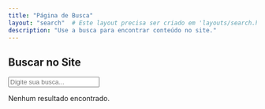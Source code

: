 ```yaml
---
title: "Página de Busca"
layout: "search"  # Este layout precisa ser criado em 'layouts/search.html' ou ajuste conforme necessário
description: "Use a busca para encontrar conteúdo no site."
---
```


<section class="search-page" x-data="searchComponent()">
  <div class="container mx-auto p-4">
    <h1 class="text-2xl font-bold text-center mb-4">Buscar no Site</h1>
    <input x-model="searchQuery" type="search" placeholder="Digite sua busca..." class="search-input px-4 py-2 w-full border rounded" @input.debounce.400="search()">
    <div class="search-results mt-4" x-show="results.length > 0">
      <template x-for="result in results" :key="result.id">
        <div class="result-item mb-2 p-2 border-b">
          <a :href="result.url" x-text="result.title" class="text-lg font-medium"></a>
          <p x-text="result.summary" class="text-sm"></p>
        </div>
      </template>
    </div>
    <div class="no-results" x-show="searchQuery && results.length === 0">
      <p>Nenhum resultado encontrado.</p>
    </div>
  </div>
</section>

<script>
function searchComponent() {
  return {
    searchQuery: '',
    results: [],
    init() {
      fetch('/index.json')
        .then((response) => response.json())
        .then((data) => {
          this.index = new FlexSearch.Index({
            tokenize: "forward",
            document: {
              id: "id",
              index: ["title", "content"],
            },
          });
          this.index.add(data);
        });
    },
    search() {
      if (!this.searchQuery) {
        this.results = [];
        return;
      }
      this.results = this.index.search(this.searchQuery, {
        limit: 10,
        enrich: true,
      }).map((result) => result.doc);
    },
  }
}
</script>
